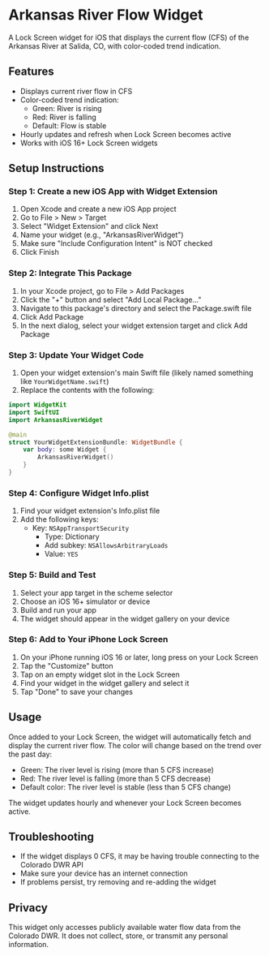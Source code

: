 # Arkansas River Flow Widget

A Lock Screen widget for iOS that displays the current flow (CFS) of the Arkansas River at Salida, CO, with color-coded trend indication.

## Features

- Displays current river flow in CFS
- Color-coded trend indication:
  - Green: River is rising
  - Red: River is falling
  - Default: Flow is stable
- Hourly updates and refresh when Lock Screen becomes active
- Works with iOS 16+ Lock Screen widgets

## Setup Instructions

### Step 1: Create a new iOS App with Widget Extension

1. Open Xcode and create a new iOS App project
2. Go to File > New > Target
3. Select "Widget Extension" and click Next
4. Name your widget (e.g., "ArkansasRiverWidget")
5. Make sure "Include Configuration Intent" is NOT checked
6. Click Finish

### Step 2: Integrate This Package

1. In your Xcode project, go to File > Add Packages
2. Click the "+" button and select "Add Local Package..."
3. Navigate to this package's directory and select the Package.swift file
4. Click Add Package
5. In the next dialog, select your widget extension target and click Add Package

### Step 3: Update Your Widget Code

1. Open your widget extension's main Swift file (likely named something like `YourWidgetName.swift`)
2. Replace the contents with the following:

```swift
import WidgetKit
import SwiftUI
import ArkansasRiverWidget

@main
struct YourWidgetExtensionBundle: WidgetBundle {
    var body: some Widget {
        ArkansasRiverWidget()
    }
}
```

### Step 4: Configure Widget Info.plist

1. Find your widget extension's Info.plist file
2. Add the following keys:
   - Key: `NSAppTransportSecurity`
     - Type: Dictionary
     - Add subkey: `NSAllowsArbitraryLoads`
     - Value: `YES`

### Step 5: Build and Test

1. Select your app target in the scheme selector
2. Choose an iOS 16+ simulator or device
3. Build and run your app
4. The widget should appear in the widget gallery on your device

### Step 6: Add to Your iPhone Lock Screen

1. On your iPhone running iOS 16 or later, long press on your Lock Screen
2. Tap the "Customize" button
3. Tap on an empty widget slot in the Lock Screen
4. Find your widget in the widget gallery and select it
5. Tap "Done" to save your changes

## Usage

Once added to your Lock Screen, the widget will automatically fetch and display the current river flow. The color will change based on the trend over the past day:

- Green: The river level is rising (more than 5 CFS increase)
- Red: The river level is falling (more than 5 CFS decrease)
- Default color: The river level is stable (less than 5 CFS change)

The widget updates hourly and whenever your Lock Screen becomes active.

## Troubleshooting

- If the widget displays 0 CFS, it may be having trouble connecting to the Colorado DWR API
- Make sure your device has an internet connection
- If problems persist, try removing and re-adding the widget

## Privacy

This widget only accesses publicly available water flow data from the Colorado DWR. It does not collect, store, or transmit any personal information.
